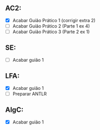 ## AC2:
- [x] Acabar Guião Prático 1 (corrigir extra 2)
- [ ] Acabar Guião Prático 2 (Parte 1 ex 4)
- [ ] Acabar Guião Prático 3 (Parte 2 ex 1)

## SE:
- [ ] Acabar guião 1

## LFA:
- [x] Acabar guião 1
- [ ] Preparar ANTLR

## AlgC: 
- [x] Acabar guião 1
